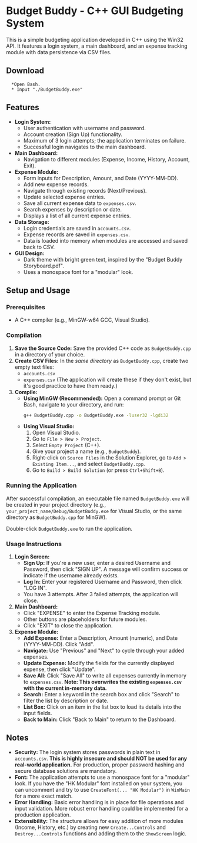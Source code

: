 # Budget Buddy - C++ GUI Budgeting System

This is a simple budgeting application developed in C++ using the Win32 API. It features a login system, a main dashboard, and an expense tracking module with data persistence via CSV files.

## Download

      *Open Bash.
      * Input "./BudgetBuddy.exe"

## Features

* **Login System:**
    * User authentication with username and password.
    * Account creation (Sign Up) functionality.
    * Maximum of 3 login attempts; the application terminates on failure.
    * Successful login navigates to the main dashboard.
* **Main Dashboard:**
    * Navigation to different modules (Expense, Income, History, Account, Exit).
* **Expense Module:**
    * Form inputs for Description, Amount, and Date (YYYY-MM-DD).
    * Add new expense records.
    * Navigate through existing records (Next/Previous).
    * Update selected expense entries.
    * Save all current expense data to `expenses.csv`.
    * Search expenses by description or date.
    * Displays a list of all current expense entries.
* **Data Storage:**
    * Login credentials are saved in `accounts.csv`.
    * Expense records are saved in `expenses.csv`.
    * Data is loaded into memory when modules are accessed and saved back to CSV.
* **GUI Design:**
    * Dark theme with bright green text, inspired by the "Budget Buddy Storyboard.pdf".
    * Uses a monospace font for a "modular" look.

## Setup and Usage

### Prerequisites

* A C++ compiler (e.g., MinGW-w64 GCC, Visual Studio).

### Compilation

1.  **Save the Source Code:** Save the provided C++ code as `BudgetBuddy.cpp` in a directory of your choice.
2.  **Create CSV Files:** In the *same directory* as `BudgetBuddy.cpp`, create two empty text files:
    * `accounts.csv`
    * `expenses.csv`
    (The application will create these if they don't exist, but it's good practice to have them ready.)
3.  **Compile:**
    * **Using MinGW (Recommended):**
        Open a command prompt or Git Bash, navigate to your directory, and run:
        ```bash
        g++ BudgetBuddy.cpp -o BudgetBuddy.exe -luser32 -lgdi32
        ```
    * **Using Visual Studio:**
        1.  Open Visual Studio.
        2.  Go to `File > New > Project`.
        3.  Select `Empty Project` (C++).
        4.  Give your project a name (e.g., `BudgetBuddy`).
        5.  Right-click on `Source Files` in the Solution Explorer, go to `Add > Existing Item...`, and select `BudgetBuddy.cpp`.
        6.  Go to `Build > Build Solution` (or press `Ctrl+Shift+B`).

### Running the Application

After successful compilation, an executable file named `BudgetBuddy.exe` will be created in your project directory (e.g., `your_project_name/Debug/BudgetBuddy.exe` for Visual Studio, or the same directory as `BudgetBuddy.cpp` for MinGW).

Double-click `BudgetBuddy.exe` to run the application.

### Usage Instructions

1.  **Login Screen:**
    * **Sign Up:** If you're a new user, enter a desired Username and Password, then click "SIGN UP". A message will confirm success or indicate if the username already exists.
    * **Log In:** Enter your registered Username and Password, then click "LOG IN".
    * You have 3 attempts. After 3 failed attempts, the application will close.
2.  **Main Dashboard:**
    * Click "EXPENSE" to enter the Expense Tracking module.
    * Other buttons are placeholders for future modules.
    * Click "EXIT" to close the application.
3.  **Expense Module:**
    * **Add Expense:** Enter a Description, Amount (numeric), and Date (YYYY-MM-DD). Click "Add".
    * **Navigate:** Use "Previous" and "Next" to cycle through your added expenses.
    * **Update Expense:** Modify the fields for the currently displayed expense, then click "Update".
    * **Save All:** Click "Save All" to write all expenses currently in memory to `expenses.csv`. **Note: This overwrites the existing `expenses.csv` with the current in-memory data.**
    * **Search:** Enter a keyword in the search box and click "Search" to filter the list by description or date.
    * **List Box:** Click on an item in the list box to load its details into the input fields.
    * **Back to Main:** Click "Back to Main" to return to the Dashboard.

## Notes

* **Security:** The login system stores passwords in plain text in `accounts.csv`. **This is highly insecure and should NOT be used for any real-world application.** For production, proper password hashing and secure database solutions are mandatory.
* **Font:** The application attempts to use a monospace font for a "modular" look. If you have the "HK Modular" font installed on your system, you can uncomment and try to use `CreateFont(... "HK Modular")` in `WinMain` for a more exact match.
* **Error Handling:** Basic error handling is in place for file operations and input validation. More robust error handling could be implemented for a production application.
* **Extensibility:** The structure allows for easy addition of more modules (Income, History, etc.) by creating new `Create...Controls` and `Destroy...Controls` functions and adding them to the `ShowScreen` logic.
